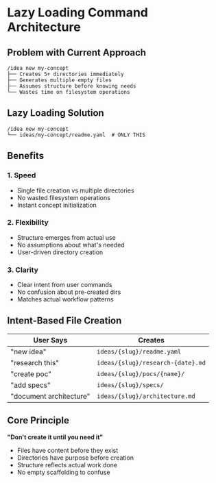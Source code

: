 # Lazy Loading Command Architecture

## Problem with Current Approach
```
/idea new my-concept
├── Creates 5+ directories immediately
├── Generates multiple empty files
├── Assumes structure before knowing needs
└── Wastes time on filesystem operations
```

## Lazy Loading Solution
```
/idea new my-concept
└── ideas/my-concept/readme.yaml  # ONLY THIS
```

## Benefits

### 1. Speed
- Single file creation vs multiple directories
- No wasted filesystem operations
- Instant concept initialization

### 2. Flexibility
- Structure emerges from actual use
- No assumptions about what's needed
- User-driven directory creation

### 3. Clarity
- Clear intent from user commands
- No confusion about pre-created dirs
- Matches actual workflow patterns

## Intent-Based File Creation

| User Says | Creates |
|-----------|---------|
| "new idea" | `ideas/{slug}/readme.yaml` |
| "research this" | `ideas/{slug}/research-{date}.md` |
| "create poc" | `ideas/{slug}/pocs/{name}/` |
| "add specs" | `ideas/{slug}/specs/` |
| "document architecture" | `ideas/{slug}/architecture.md` |

## Core Principle
**"Don't create it until you need it"**

- Files have content before they exist
- Directories have purpose before creation
- Structure reflects actual work done
- No empty scaffolding to confuse